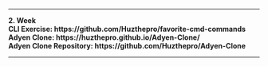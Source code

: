 <hr>
<strong>2. Week<strong>
<br>
CLI Exercise: https://github.com/Huzthepro/favorite-cmd-commands
<br>
Adyen Clone: https://huzthepro.github.io/Adyen-Clone/
<br>
Adyen Clone Repository: https://github.com/Huzthepro/Adyen-Clone
<hr>
